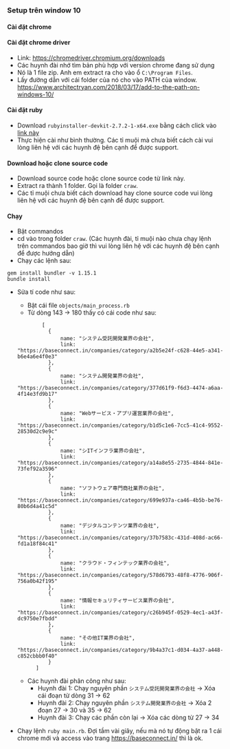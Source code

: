 ### Setup trên window 10
#### Cài đặt chrome
#### Cài đặt chrome driver
  - Link: https://chromedriver.chromium.org/downloads
  - Các huynh đài nhớ tìm bản phù hợp với version chrome đang sử dụng
  - Nó là 1 file zip. Anh em extract ra cho vào ổ `C:\Program Files`.
  - Lấy đường dẫn với cái folder của nó cho vào PATH của window. https://www.architectryan.com/2018/03/17/add-to-the-path-on-windows-10/

#### Cài đặt ruby
- Download `rubyinstaller-devkit-2.7.2-1-x64.exe` bằng cách click vào [link này](https://github.com/oneclick/rubyinstaller2/releases/download/RubyInstaller-2.7.2-1/rubyinstaller-devkit-2.7.2-1-x64.exe)
- Thực hiện cài như bình thường. Các tỉ muội mà chưa biết cách cài vui lòng liên hệ với các huynh đệ bên cạnh để được support.

#### Download hoặc clone source code
- Download source code hoặc clone source code từ link này.
- Extract ra thành 1 folder. Gọi là folder `craw`.
- Các tỉ muội chưa biết cách download hay clone source code vui lòng liên hệ với các huynh đệ bên cạnh để được support.

#### Chạy

- Bật commandos
- cd vào trong folder `craw`. (Các huynh đài, tỉ muội nào chưa chạy lệnh trên commandos bao giờ thì vui lòng liên hệ với các huynh đệ bên cạnh để được hướng dẫn)
- Chạy các lệnh sau:

```
gem install bundler -v 1.15.1
bundle install
```

- Sửa tí code như sau: 
  - Bật cái file `objects/main_process.rb`
  - Từ dòng 143 → 180 thấy có cái code như sau:
  ```
          [
            {
                name: "システム受託開発業界の会社",
                link: "https://baseconnect.in/companies/category/a2b5e24f-c628-44e5-a341-b6e4a6e4f0e3"
            },
            {
                name: "システム開発業界の会社",
                link: "https://baseconnect.in/companies/category/377d61f9-f6d3-4474-a6aa-4f14e3fd9b17"
            },
            {
                name: "Webサービス・アプリ運営業界の会社",
                link: "https://baseconnect.in/companies/category/b1d5c1e6-7cc5-41c4-9552-28530d2c9e9c"
            },
            {
                name: "シITインフラ業界の会社",
                link: "https://baseconnect.in/companies/category/a14a8e55-2735-4844-841e-73fef92a3596"
            },
            {
                name: "ソフトウェア専門商社業界の会社",
                link: "https://baseconnect.in/companies/category/699e937a-ca46-4b5b-be76-80b6d4a41c5d"
            },
            {
                name: "デジタルコンテンツ業界の会社",
                link: "https://baseconnect.in/companies/category/37b7583c-431d-408d-ac66-fd1a18f84c41"
            },
            {
                name: "クラウド・フィンテック業界の会社",
                link: "https://baseconnect.in/companies/category/578d6793-48f8-4776-906f-756a0b42f195"
            },
            {
                name: "情報セキュリティサービス業界の会社",
                link: "https://baseconnect.in/companies/category/c26b945f-0529-4ec1-a43f-dc9750e7fbdd"
            },
            {
                name: "その他IT業界の会社",
                link: "https://baseconnect.in/companies/category/9b4a37c1-d034-4a37-a448-c852cbbb0f40"
            }
        ]
  ```
  - Các huynh đài phân công như sau:
    - Huynh đài 1: Chạy nguyên phần `システム受託開発業界の会社` → Xóa cái đoạn từ dòng 31 -> 62
    - Huynh đài 2: Chạy nguyên phần `システム開発業界の会社` → Xóa 2 đoạn 27 -> 30 và 35 -> 62
    - Huynh đài 3: Chạy các phần còn lại → Xóa các dòng từ 27 -> 34

- Chạy lệnh `ruby main.rb`. Đợi tầm vài giây, nếu mà nó tự động bật ra 1 cái chrome mới và access vào trang https://baseconnect.in/ thì là ok.
